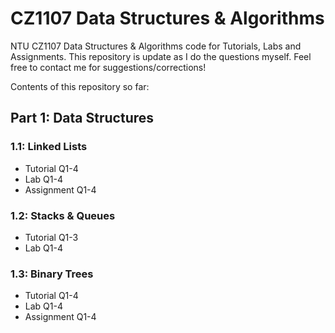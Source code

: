 # CZ1107 Data Structures & Algorithms
NTU CZ1107 Data Structures & Algorithms code for Tutorials, Labs and Assignments. This repository is update as I do the questions myself. Feel free to contact me for suggestions/corrections!

Contents of this repository so far:
## Part 1: Data Structures
### 1.1: Linked Lists
* Tutorial Q1-4
* Lab Q1-4
* Assignment Q1-4
### 1.2: Stacks & Queues
* Tutorial Q1-3
* Lab Q1-4
### 1.3: Binary Trees
* Tutorial Q1-4
* Lab Q1-4
* Assignment Q1-4